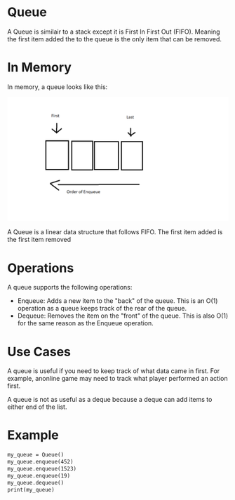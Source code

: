 # Queue

A Queue is similair to a stack except it is First In First Out (FIFO). Meaning the first item added the to the queue is the only item that can be removed.

# In Memory

In memory, a queue looks like this:

![Image of queue in Memory](images/queue.png)

A Queue is a linear data structure that follows FIFO.  The first item added is the first item removed

# Operations

A queue supports the following operations:

* Enqueue: Adds a new item to the "back" of the queue.  This is an O(1) operation as a queue keeps track of the rear of the queue.
* Dequeue: Removes the item on the "front" of the queue. This is also O(1) for the same reason as the Enqueue operation.

# Use Cases

A queue is useful if you need to keep track of what data came in first.  For example, anonline game may need to track what player performed an action first.

A queue is not as useful as a deque because a deque can add items to either end of the list.

# Example

```
my_queue = Queue()
my_queue.enqueue(452)
my_queue.enqueue(1523)
my_queue.enqueue(19)
my_queue.dequeue()
print(my_queue)
```